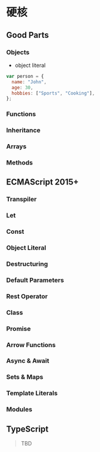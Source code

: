 # 硬核

## Good Parts

### Objects

- object literal

```javascript
var person = {
  name: "John",
  age: 30,
  hobbies: ["Sports", "Cooking"],
};
```

### Functions

### Inheritance

### Arrays

### Methods

## ECMAScript 2015+

### Transpiler

### Let

### Const

### Object Literal

### Destructuring

### Default Parameters

### Rest Operator

### Class

### Promise

### Arrow Functions

### Async & Await

### Sets & Maps

### Template Literals

### Modules

## TypeScript

> TBD

```

```
